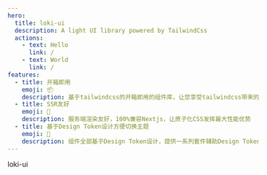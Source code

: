 ```yaml
---
hero:
  title: loki-ui
  description: A light UI library powered by TailwindCss
  actions:
    - text: Hello
      link: /
    - text: World
      link: /
features:
  - title: 开箱即用
    emoji: 📦
    description: 基于tailwindcss的开箱即用的组件库，让您享受tailwindcss带来的快乐的同时，无需封装复杂逻辑，规模化应用后样式表体积增加缓慢
  - title: SSR友好
    emoji: 🤝
    description: 服务端渲染友好，100%兼容Nextjs，让原子化CSS发挥最大性能优势
  - title: 基于Design Token设计方便切换主题
    emoji: 🎨
    description: 组件全部基于Design Token设计，提供一系列套件辅助Design Token，轻松切换主题
---
```


loki-ui